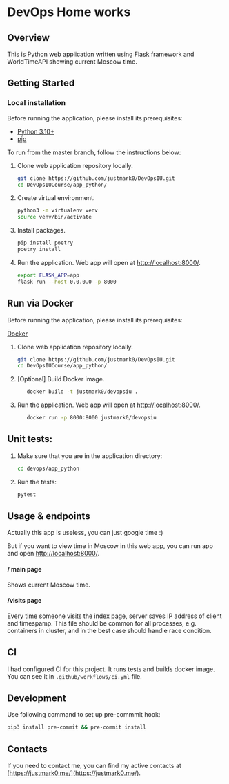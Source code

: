# DevOps Home works

## Overview
This is Python web application written using Flask framework and WorldTimeAPI showing current Moscow time.

## Getting Started
### Local installation
Before running the application, please install its prerequisites:
* [Python 3.10+](https://www.python.org/downloads/)
* [pip](https://pip.pypa.io/en/stable/installation/)

To run from the master branch, follow the instructions below:
1. Clone web application repository locally.
    ```bash
    git clone https://github.com/justmark0/DevOpsIU.git
    cd DevOpsIUCourse/app_python/
    ```
2. Create virtual environment.
    ```bash
    python3 -m virtualenv venv 
    source venv/bin/activate
    ```
3. Install packages.
    ```bash
    pip install poetry
    poetry install
    ```
4. Run the application. Web app will open at [http://localhost:8000/](http://localhost:8000/).
    ```bash
    export FLASK_APP=app
    flask run --host 0.0.0.0 -p 8000
    ```

## Run via Docker
Before running the application, please install its prerequisites:

[Docker](https://docs.docker.com/get-docker/)

1. Clone web application repository locally.
    ```bash
    git clone https://github.com/justmark0/DevOpsIU.git
    cd DevOpsIUCourse/app_python/
    ```
2. [Optional] Build Docker image.
   ```bash
      docker build -t justmark0/devopsiu .
   ```
3. Run the application. Web app will open at [http://localhost:8000/](http://localhost:8000/). 
   ```bash
      docker run -p 8000:8000 justmark0/devopsiu
   ```

## Unit tests:
1. Make sure that you are in the application directory:
    ```bash
    cd devops/app_python
    ```
2. Run the tests:
    ```bash
    pytest
    ```

## Usage & endpoints
Actually this app is useless, you can just google time :)

But if you want to view time in Moscow in this web app, you can run app and open [http://localhost:8000/](http://localhost:8000/).
#### / main page
Shows current Moscow time.
#### /visits page
Every time someone visits the index page, server saves IP address of client and timespamp. 
This file should be common for all processes, e.g. containers in cluster, and in the best case should handle race condition.


## CI
I had configured CI for this project. It runs tests and builds docker image. You can see it in `.github/workflows/ci.yml` file.

## Development
Use following command to set up pre-commmit hook:
```bash
pip3 install pre-commit && pre-commit install
```

## Contacts
If you need to contact me, you can find my active contacts at  [https://justmark0.me/](https://justmark0.me/).
